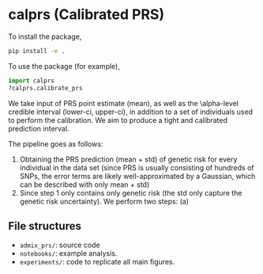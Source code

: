 # calprs (Calibrated PRS)

To install the package,
```bash
pip install -e .
```

To use the package (for example),
```python
import calprs
?calprs.calibrate_prs
```

We take input of PRS point estimate (mean), as well as the \alpha-level credible interval (lower-ci, upper-ci), in addition to a set of individuals used to perform the calibration. We aim to produce a tight and calibrated prediction interval.

The pipeline goes as follows:
1. Obtaining the PRS prediction (mean + std) of genetic risk for every individual in the data set (since PRS is usually consisting of hundreds of SNPs, the error terms are likely well-approximated by a Gaussian, which can be described with only mean + std)
2. Since step 1 only contains only genetic risk (the std only capture the genetic risk uncertainty). We perform two steps:
    (a)
## File structures

- `admix_prs/`: source code
- `notebooks/`: example analysis.
- `experiments/`: code to replicate all main figures.
